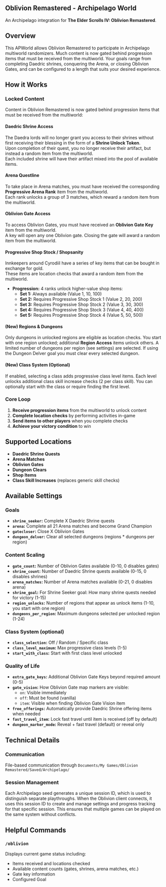 ## Oblivion Remastered - Archipelago World

An Archipelago integration for **The Elder Scrolls IV: Oblivion Remastered**.

## Overview

This APWorld allows Oblivion Remastered to participate in Archipelago multiworld randomizers. Much content is now gated behind progression items that must be received from the multiworld. Your goals range from completing Daedric shrines, conquering the Arena, or closing Oblivion Gates, and can be configured to a length that suits your desired experience.

## How it Works

### Locked Content

Content in Oblivion Remastered is now gated behind progression items that must be received from the multiworld:

#### Daedric Shrine Access
The Daedra lords will no longer grant you access to their shrines without first receiving their blessing in the form of a **Shrine Unlock Token**.<br>
Upon completion of their quest, you no longer receive their artifact, but instead a random item from the multiworld.<br>
Each included shrine will have their artifact mixed into the pool of available items.

#### Arena Questline
To take place in Arena matches, you must have received the corresponding **Progressive Arena Rank** item from the multiworld.<br>
Each rank unlocks a group of 3 matches, which reward a random item from the multiworld.

#### Oblivion Gate Access
To access Oblivion Gates, you must have received an **Oblivion Gate Key** item from the multiworld.<br>
A key will open any one Oblivion gate. Closing the gate will award a random item from the multiworld.

#### Progressive Shop Stock / Shopsanity
Innkeepers around Cyrodiil have a series of key items that can be bought in exchange for gold.<br>
These items are location checks that award a random item from the multiworld.
- **Progression:** 4 ranks unlock higher-value shop items:
	- **Set 1:** Always available (Value 1, 10, 100)
	- **Set 2:** Requires Progressive Shop Stock 1 (Value 2, 20, 200)
	- **Set 3:** Requires Progressive Shop Stock 2 (Value 3, 30, 300)
	- **Set 4:** Requires Progressive Shop Stock 3 (Value 4, 40, 400)
	- **Set 5:** Requires Progressive Shop Stock 4 (Value 5, 50, 500)

#### (New) Regions & Dungeons
Only dungeons in unlocked regions are eligible as location checks. You start with one region unlocked; additional **Region Access** items unlock others. A limited number of dungeons per region (see settings) are selected. If using the Dungeon Delver goal you must clear every selected dungeon.

#### (New) Class System (Optional)
If enabled, selecting a class adds progressive class level items. Each level unlocks additional class skill increase checks (2 per class skill). You can optionally start with the class or require finding the first level.

### Core Loop
1. **Receive progression items** from the multiworld to unlock content
2. **Complete location checks** by performing activities in-game  
3. **Send items to other players** when you complete checks
4. **Achieve your victory condition** to win

## Supported Locations

- **Daedric Shrine Quests**
- **Arena Matches**
- **Oblivion Gates**
- **Dungeon Clears**
- **Shop Items**
- **Class Skill Increases** (replaces generic skill checks)

## Available Settings

### Goals
- **`shrine_seeker`:** Complete X Daedric Shrine quests
- **`arena`:** Complete all 21 Arena matches and become Grand Champion
- **`gatecloser`:** Close X Oblivion Gates
- **`dungeon_delver`:** Clear all selected dungeons (regions * dungeons per region)

### Content Scaling
- **`gate_count`:** Number of Oblivion Gates available (0-10, 0 disables gates)
- **`shrine_count`:** Number of Daedric Shrine quests available (0-15, 0 disables shrines)
- **`arena_matches`:** Number of Arena matches available (0-21, 0 disables arena)
- **`shrine_goal`:** For Shrine Seeker goal: How many shrine quests needed for victory (1-15)
- **`region_unlocks`:** Number of regions that appear as unlock items (1-10, you start with one region)
- **`dungeons_per_region`:** Maximum dungeons selected per unlocked region (1-24)

### Class System (optional)
- **`class_selection`:** Off / Random / Specific class
- **`class_level_maximum`:** Max progressive class levels (1-5)
- **`start_with_class`:** Start with first class level unlocked

### Quality of Life
- **`extra_gate_keys`:** Additional Oblivion Gate Keys beyond required amount (0-5)
- **`gate_vision`:** How Oblivion Gate map markers are visible:
	- `on`: Visible immediately
	- `off`: Must be found (vanilla)
	- `item`: Visible when finding Oblivion Gate Vision item
- **`free_offerings`:** Automatically provide Daedric Shrine offering items when needed
- **`fast_travel_item`:** Lock fast travel until item is received (off by default)
- **`dungeon_marker_mode`:** Reveal + fast travel (default) or reveal only

## Technical Details

### Communication
File-based communication through `Documents/My Games/Oblivion Remastered/Saved/Archipelago/`

### Session Management
Each Archipelago seed generates a unique session ID, which is used to distinguish separate playthroughs. When the Oblivion client connects, it uses this session ID to create and manage settings and progress tracking for that specific session. 
This ensures that multiple games can be played on the same system without conflicts.

## Helpful Commands

### `/oblivion`
Displays current game status including:
- Items received and locations checked
- Available content counts (gates, shrines, arena matches, etc.)
- Gate key information
- Configured Goal